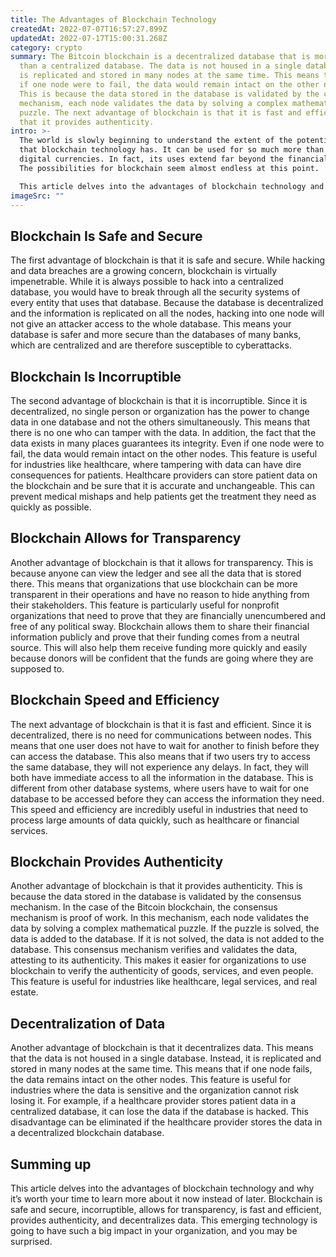 ```yaml
---
title: The Advantages of Blockchain Technology
createdAt: 2022-07-07T16:57:27.899Z
updatedAt: 2022-07-17T15:00:31.268Z
category: crypto
summary: The Bitcoin blockchain is a decentralized database that is more secure
  than a centralized database. The data is not housed in a single database, it
  is replicated and stored in many nodes at the same time. This means that even
  if one node were to fail, the data would remain intact on the other nodes.
  This is because the data stored in the database is validated by the consensus
  mechanism, each node validates the data by solving a complex mathematical
  puzzle. The next advantage of blockchain is that it is fast and efficient, and
  that it provides authenticity.
intro: >-
  The world is slowly beginning to understand the extent of the potential
  that blockchain technology has. It can be used for so much more than just
  digital currencies. In fact, its uses extend far beyond the financial sector.
  The possibilities for blockchain seem almost endless at this point. 

  This article delves into the advantages of blockchain technology and why it’s worth your time to learn more about it now instead of later. . You might not believe that this emerging technology is going to have such a big impact in your industry, but you may be surprised. There are many industries that could use it, from healthcare to real estate and even nonprofit organizations. Read on to find out how blockchain can make your organization better equipped to thrive in today’s fast-changing business environment, as well as how you can take advantage of it sooner rather than later.
imageSrc: ""
---
```


## Blockchain Is Safe and Secure

The first advantage of blockchain is that it is safe and secure. While hacking and data breaches are a growing concern, blockchain is virtually impenetrable. While it is always possible to hack into a centralized database, you would have to break through all the security systems of every entity that uses that database.
Because the database is decentralized and the information is replicated on all the nodes, hacking into one node will not give an attacker access to the whole database.
This means your database is safer and more secure than the databases of many banks, which are centralized and are therefore susceptible to cyberattacks.

## Blockchain Is Incorruptible

The second advantage of blockchain is that it is incorruptible. Since it is decentralized, no single person or organization has the power to change data in one database and not the others simultaneously. This means that there is no one who can tamper with the data.
In addition, the fact that the data exists in many places guarantees its integrity. Even if one node were to fail, the data would remain intact on the other nodes.
This feature is useful for industries like healthcare, where tampering with data can have dire consequences for patients. Healthcare providers can store patient data on the blockchain and be sure that it is accurate and unchangeable. This can prevent medical mishaps and help patients get the treatment they need as quickly as possible.

## Blockchain Allows for Transparency

Another advantage of blockchain is that it allows for transparency. This is because anyone can view the ledger and see all the data that is stored there. This means that organizations that use blockchain can be more transparent in their operations and have no reason to hide anything from their stakeholders.
This feature is particularly useful for nonprofit organizations that need to prove that they are financially unencumbered and free of any political sway. Blockchain allows them to share their financial information publicly and prove that their funding comes from a neutral source.
This will also help them receive funding more quickly and easily because donors will be confident that the funds are going where they are supposed to.

## Blockchain Speed and Efficiency

The next advantage of blockchain is that it is fast and efficient. Since it is decentralized, there is no need for communications between nodes. This means that one user does not have to wait for another to finish before they can access the database.
This also means that if two users try to access the same database, they will not experience any delays. In fact, they will both have immediate access to all the information in the database.
This is different from other database systems, where users have to wait for one database to be accessed before they can access the information they need.
This speed and efficiency are incredibly useful in industries that need to process large amounts of data quickly, such as healthcare or financial services.

## Blockchain Provides Authenticity

Another advantage of blockchain is that it provides authenticity. This is because the data stored in the database is validated by the consensus mechanism. In the case of the Bitcoin blockchain, the consensus mechanism is proof of work. In this mechanism, each node validates the data by solving a complex mathematical puzzle. If the puzzle is solved, the data is added to the database. If it is not solved, the data is not added to the database.
This consensus mechanism verifies and validates the data, attesting to its authenticity. This makes it easier for organizations to use blockchain to verify the authenticity of goods, services, and even people.
This feature is useful for industries like healthcare, legal services, and real estate.

## Decentralization of Data

Another advantage of blockchain is that it decentralizes data. This means that the data is not housed in a single database. Instead, it is replicated and stored in many nodes at the same time. This means that if one node fails, the data remains intact on the other nodes.
This feature is useful for industries where the data is sensitive and the organization cannot risk losing it.
For example, if a healthcare provider stores patient data in a centralized database, it can lose the data if the database is hacked.
This disadvantage can be eliminated if the healthcare provider stores the data in a decentralized blockchain database.

## Summing up

This article delves into the advantages of blockchain technology and why it’s worth your time to learn more about it now instead of later. Blockchain is safe and secure, incorruptible, allows for transparency, is fast and efficient, provides authenticity, and decentralizes data. This emerging technology is going to have such a big impact in your organization, and you may be surprised.
